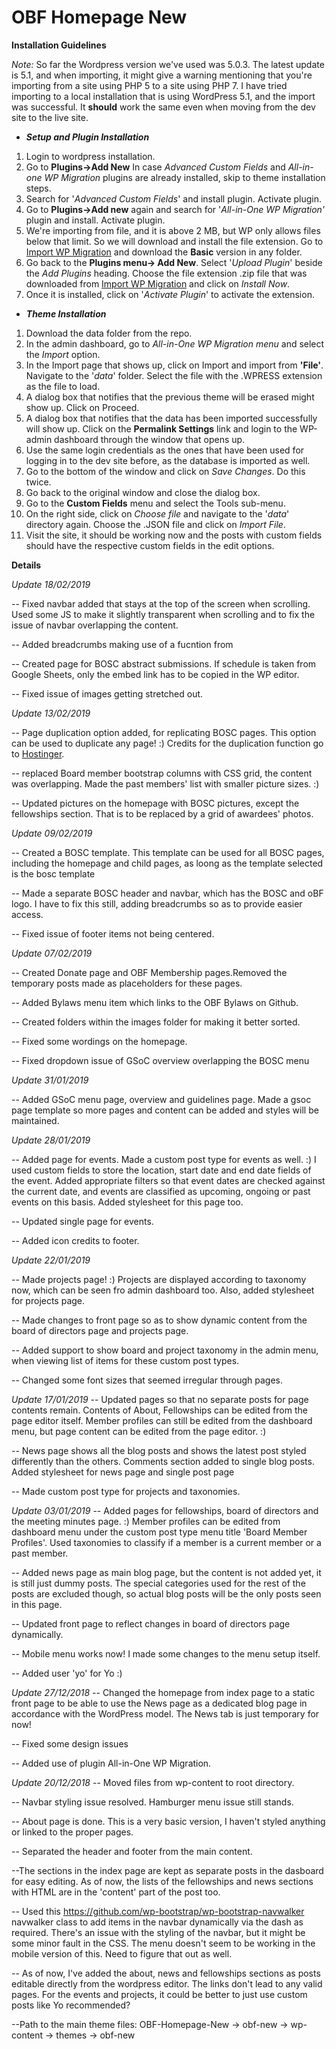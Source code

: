 # OBF Homepage New

**Installation Guidelines**

*Note:* So far the Wordpress version we've used was 5.0.3. The latest update is 5.1, and when importing, it might give a warning mentioning that you're importing from a site using PHP 5 to a site using PHP 7. I have tried importing to a local installation that is using WordPress 5.1, and the import was successful. It **should** work the same even when moving from the dev site to the live site.


  * ***Setup and Plugin Installation***

1. Login to wordpress installation.
2. Go to **Plugins->Add New** In case *Advanced Custom Fields* and *All-in-one WP Migration* plugins are already installed, skip to theme installation steps.
3. Search for '*Advanced Custom Fields*' and install plugin. Activate plugin.
4. Go to **Plugins->Add new** again and search for '*All-in-One WP Migration'* plugin and install. Activate plugin.
5. We're importing from file, and it is above 2 MB, but WP only allows files below that limit. So we will download and install the file extension. Go to [Import WP Migration](https://import.wp-migration.com/) and download the **Basic** version in any folder.
6. Go back to the **Plugins menu-> Add New**. Select '*Upload Plugin*' beside the *Add Plugins* heading. Choose the file extension .zip file that was downloaded from [Import WP Migration](https://import.wp-migration.com/) and click on *Install Now*.
7. Once it is installed, click on '*Activate Plugin*' to activate the extension.

  * ***Theme Installation***
1. Download the data folder from the repo. 
2. In the admin dashboard, go to *All-in-One WP Migration menu* and select the *Import* option.
2. In the Import page that shows up, click on Import and import from **'File'**. Navigate to the '*data*' folder. Select the file with the .WPRESS extension as the file to load. 
3. A dialog box that notifies that the previous theme will be erased might show up. Click on Proceed. 
4. A dialog box that notifies that the data has been imported successfully will show up. Click on the **Permalink Settings** link and login to the WP-admin dashboard through the window that opens up.
5. Use the same login credentials as the ones that have been used for logging in to the dev site before, as the database is imported as well.
5. Go to the bottom of the window and click on *Save Changes*. Do this twice.
6. Go back to the original window and close the dialog box.
7. Go to the **Custom Fields** menu and select the Tools sub-menu.
8. On the right side, click on *Choose file* and navigate to the '*data*' directory again. Choose the .JSON file and click on *Import File*.
9. Visit the site, it should be working now and the posts with custom fields should have the respective custom fields in the edit options. 
 

**Details**

*Update 18/02/2019*

-- Fixed navbar added that stays at the top of the screen when scrolling. Used some JS to make it slightly transparent when scrolling and to fix the issue of navbar overlapping the content.

-- Added breadcrumbs making use of a fucntion from 

-- Created page for BOSC abstract submissions. If schedule is taken from Google Sheets, only the embed link has to be copied in the WP editor.

-- Fixed issue of images getting stretched out.

*Update 13/02/2019*

-- Page duplication option added, for replicating BOSC pages. This option can be used to duplicate any page! :) Credits for the duplication function go to [Hostinger](https://www.hostinger.in/tutorials/how-to-duplicate-wordpress-page-post).

-- replaced Board member bootstrap columns with CSS grid, the content was overlapping. Made the past members' list with smaller picture sizes. :)

-- Updated pictures on the homepage with BOSC pictures, except the fellowships section. That is to be replaced by a grid of awardees' photos.


*Update 09/02/2019*

-- Created a BOSC template. This template can be used for all BOSC pages, including the homepage and child pages, as loong as the template selected is the bosc template

-- Made a separate BOSC header and navbar, which has the BOSC and oBF logo. I have to fix this still, adding breadcrumbs so as to provide easier access.

-- Fixed issue of footer items not being centered.


*Update 07/02/2019*

-- Created Donate page and OBF Membership pages.Removed the temporary posts made as placeholders for these pages.

-- Added Bylaws menu item which links to the OBF Bylaws on Github.

-- Created folders within the images folder for making it better sorted.

-- Fixed some wordings on the homepage.

-- Fixed dropdown issue of GSoC overview overlapping the BOSC menu


*Update 31/01/2019*

-- Added GSoC menu page, overview and guidelines page. Made a gsoc page template so more pages and content can be added and styles will be maintained. 


*Update 28/01/2019*

-- Added page for events. Made a custom post type for events as well. :) I used custom fields to store the location, start date and end date fields of the event. Added appropriate filters so that event dates are checked against the current date, and events are classified as upcoming, ongoing or past events on this basis. Added stylesheet for this page too.

-- Updated single page for events.

-- Added icon credits to footer.


*Update 22/01/2019*

-- Made projects page! :) Projects are displayed according to taxonomy now, which can be seen fro admin dashboard too. Also, added stylesheet for projects page.

-- Made changes to front page so as to show dynamic content from the board of directors page and projects page.

-- Added support to show board and project taxonomy in the admin menu, when viewing list of items for these custom post types.

-- Changed some font sizes that seemed irregular through pages.


*Update 17/01/2019*
-- Updated pages so that no separate posts for page contents remain. Contents of About, Fellowships can be edited from the page editor itself. Member profiles can still be edited from the dashboard menu, but page content can be edited from the page editor. :)

-- News page shows all the blog posts and shows the latest post styled differently than the others. Comments section added to single blog posts. Added stylesheet for news page and single post page

-- Made custom post type for projects and taxonomies.


*Update 03/01/2019*
-- Added pages for fellowships, board of directors and the meeting minutes page. :) Member profiles can be edited from dashboard menu under the custom post type menu title 'Board Member Profiles'. Used taxonomies to classify if a member is a current member or a past member.

-- Added news page as main blog page, but the content is not added yet, it is still just dummy posts. The special categories used for the rest of the posts are excluded though, so actual blog posts will be the only posts seen in this page. 

-- Updated front page to reflect changes in board of directors page dynamically.

-- Mobile menu works now! I made some changes to the menu setup itself.

-- Added user 'yo' for Yo :)


*Update 27/12/2018*
-- Changed the homepage from index page to a static front page to be able to use the News page as a dedicated blog page in accordance with the WordPress model. The News tab is just temporary for now!

-- Fixed some design issues

-- Added use of plugin All-in-One WP Migration.


*Update 20/12/2018*
-- Moved files from wp-content to root directory.

-- Navbar styling issue resolved. Hamburger menu issue still stands. 

-- About page is done.
This is a very basic version, I haven't styled anything or linked to the proper pages. 

-- Separated the header and footer from the main content.

--The sections in the index page are kept as separate posts in the dasboard for easy editing. As of now, the lists of the fellowships and news sections with HTML are in the 'content' part of the post too. 

-- Used this https://github.com/wp-bootstrap/wp-bootstrap-navwalker navwalker class to add items in the navbar dynamically via the dash as required. There's an issue with the styling of the navbar, but it might be some minor fault in the CSS. The menu doesn't seem to be working in the mobile version of this. Need to figure that out as well.

-- As of now, I've added the about, news and fellowships sections as posts editable directly from the wordpress editor. The links don't lead to any valid pages. For the events and projects, it could be better to just use custom posts like Yo recommended?

--Path to the main theme files: OBF-Homepage-New -> obf-new -> wp-content -> themes -> obf-new

 

